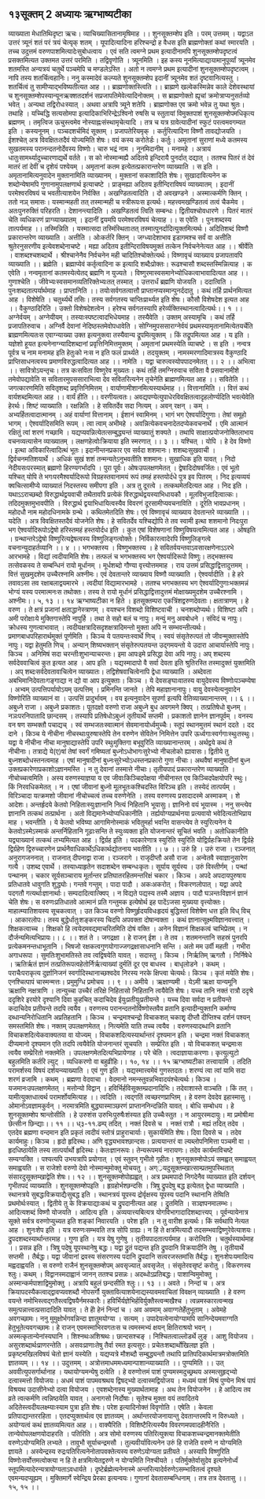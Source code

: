 ## १३सूक्तम् 2 अध्यायः ऋग्भाष्यटीका
व्याख्याता मेधातिथिदृष्टा ऋचः। व्याचिख्यासितानामृषिमाह ।। शुनसूक्तम्शेप इति । परम् उत्तमम् । यद्वाऽत उत्तरं त्र्यूनं शतं परं त्रयं चेत्यृक् शतम् । यूपादित्यादिना हरिश्चन्द्रो ह वैधस इति ब्राह्मणोक्तां कथां स्मारयति । तच्च उदुत्तमं वरुणपाशमित्यादेःसुबोधत्वाय । एवं सति त्वमग्ने प्रथम इत्यादीनामपि शुनसूक्तम्शेपदृष्टत्वं प्रसक्तमित्यत उक्तमत उत्तरं परमिति । तद्विवृणोति । त्र्यूनमिति । इह कस्य नूनमित्याद्यायामानुपूर्व्यां त्र्यूनमेव शतमस्ति अन्यत्रयं चतुर्थे पञ्चमेपि च मण्डलेऽस्ति । अतो न त्वमग्ने प्रथम इत्यादीनां शुनसूक्तम्शेपदृष्टत्वम् । नापि तस्य शतर्चित्वहानिः। ननु कस्मादेवं कल्प्यते शुनसूक्तम्शेप इदानीं त्र्यूनमेव शतं दृष्टवानित्यस्तु । शतर्चित्वं तु सामीप्याद्भविष्यतीत्यत आह ।। ब्राह्मणोक्तस्त्विति ।। ब्राह्मणे खल्वेकस्मिन्नेव काले देशेवस्थायां च शुनसूक्तम्शेपस्यान्यूनऋक्शतदर्शनं सप्रजापतिमेवेत्यादिनोक्तम् । स ब्राह्मणोक्तो ह्यृचां क्रमोत्राप्यनुसर्तव्यो भवेत् । अन्यथा तद्विरोधःस्यात् । अथवा अत्रापि त्र्यूने शतेपि । ब्राह्मणोक्त एव क्रमो भवेन्न तु यथा श्रुतः। तथाहि । यच्चिद्धि सत्यसोमपा इत्यादिकाभिरिन्द्रेऽश्विनो रुषसि च स्तुतायां विमुक्तपाशं शुनसूक्तम्शेपमधिकृत्य ब्रह्मणम् । तमृत्विज ऊचुस्त्वमेव नोस्याह्नःसंस्थामृचेत्यादि । तत्र च यत्र ग्रावेत्यादीनां स्फुटं परत्वमवगम्यत इति । कस्यनूनम् । पञ्चदशर्चमिदं सूक्तम् । प्रजापतेरियमृक् । कर्तुरित्यादिना विष्णौ तावद्योजयति । ईशश्चेत् अत्र विवक्षितःतदैवं योज्यमिति शेषः। वयं कस्य करोतेर्डः। कर्तुः। अमृतानां सुराणां मध्ये कतमस्य सुखतमस्य परानन्दतनोर्देवस्य विष्णोः। चारु भद्रं नाम । नूनमिदानीम् । मनामहे । अत्रायं धातुःसामर्थ्यादुच्चारणाद्यर्थे वर्तते । स को नोस्मान्मह्यै अदितये इन्दिरायै पुनर्दात् दद्यात् । ततश्च पितरं तं देवं मातरं तां देवीं च दृशेयं पश्येयम् । अमृतानां कतम इत्येतत्प्रकारान्तरेण व्याख्याति । स इति । अमृतानामित्यनुवादेन मुक्तानामिति व्याख्यानम् । मुक्तानां सकाशादिति शेषः। सुखादावित्यनेन क शब्दोन्येषामपि गुणानामुपलक्षणार्थ इत्याचष्टे । प्राङ्मह्या अदितय इतीन्दिराविषयं व्याख्यातम् । इदानीं परमेश्वरविषयं च भवतीत्याशयेन निर्वक्ति । अखण्डितत्वादिति । दो अवखण्डने । अस्मात्कर्मणि क्तिन् । ततो नञ् समासः। यस्मान्महती तत् तस्मान्मही च स्त्रीरूपःस इत्यर्थः। महत्त्वमखण्डितत्वं तत्वं चैकमेव । अतःपुनरुक्तिं परिहरति । देशानन्त्यादिति । अखण्डितत्वं त्विति सम्बन्धः। द्वितीयश्चोवधारणे । पितरं मातरं चेति व्यधिकरणं प्राग्व्याख्यातम् । इदानीं द्वयमपि परमेश्वरविषयं चेत्याह ।। स एवेति । पुनःशब्दस्य तात्पर्यमाह ।। तस्मिन्निति । यस्मात्सदा तस्मिंस्थिताःतत् तस्मात्पुनर्दादित्युक्तमित्यर्थः। अदितिशब्दं विष्णौ प्रकारान्तरेण व्याख्याति । अत्तीति । ओःकर्तरि क्तिन् । जग्ध्यादेशाभाव इडागमश्च सर्वं वा अत्तीति श्रुतेरनुसरणीय इत्येवशब्देनाचष्टे । मह्या अदितय इतीन्दिराविषयमुक्तं तत्केन निर्वचनेनेत्यत आह ।। श्रीर्वेति । वाशब्दश्चशब्दार्थे । श्रीश्चानेनैव निर्वचनेन मही चादितिश्चोक्तेत्यर्थः। विष्णावृचं व्याख्याय प्रजापतावपि व्याख्याति ।। ब्रह्मेति । ब्रह्माप्येवं कर्तृत्वादिना क इत्यादि शब्दैःप्रोक्तः। रूढश्चासौ शब्दस्तस्मिन्नित्याह । क एवेति । नन्वमृतानां कतमस्येत्येतद् ब्रह्मणि न युज्यते । विष्णुरमास्वसमानेभ्योधिकत्वाभावादित्यत आह ।। गुणाश्चेति । जीवेभ्यःस्वसमानव्यतिरिक्तेभ्यःतत् तस्मात् । उत्तरार्धं ब्रह्मणि योजयति । ददात्विति । पुनःशब्दतात्पर्यार्थमाह । प्राप्तानिति ।। तयोःसर्वगतत्वात्तौ प्राप्तानप्यस्मान्पुनर्ददातु । कथं तर्हि प्रार्थनमित्यत आह । विशेषेति । चतुर्थ्यर्थे तसिः। तस्य सर्वगतस्य चाप्तिःप्रार्थ्यत इति शेषः। कौसौ विशेषदेश इत्यत आह ।। वैकुण्ठादिरिति । उक्तो विशेषदेशत्वेन । हरेश्च सर्वगतस्यापि हरेर्व्यक्तिस्थानत्वादित्यर्थः।। १ ।।
अग्नेर्वयम् । अग्नेयीयम् । तस्याःस्पष्टत्वादभिधेयमाह । तस्यैवेति । उक्तम् अस्यामृचि । कथं तर्हि प्रजापतिरुवाच । अग्निर्वै देवानां नेदिष्ठस्तमेवोपधावेति । सोग्निमुपससाराग्नेर्वयं प्रथमस्यामृतानामित्येतयर्चेति ब्राह्मणमित्यतःस एवाग्न्याख्या उक्त इत्यनुक्त्वा तस्यैवान्य द्रूपमित्युक्तम् । किं तद्रूपमित्यत आह । य इति । यज्ञेशो हूयत इत्यनेनाग्न्यादिशब्दानां प्रवृत्तिनिमित्तमुक्तम् । अमृतानां प्रथमस्येति व्याचष्टे । स इति । नन्वत्र पूर्वत्र च नाम मनामह इति हेतुःको नःस न इति फलं प्रार्थ्यते । तदयुक्तम् । नामस्मरणादिमात्रस्य वैकुण्ठादि प्राप्तिसाधनत्वस्य प्रमाणविरुद्धत्वादित्यत आह ।। नामेति । यद्वा चारुत्वस्योपपादनमेतत् ।। २ ।।
अभित्वा ।। सावित्रोऽयन्तृचः। तत्र कःसविता विष्णुरेव मुख्यतः। कथं तर्हि तमग्निरुवाच सविता वै प्रसवानामीशे तमेवोपद्यावेति स सवितारमुपससाराभित्वा देव सवितरित्यनेन तृचेनेति ब्राह्मणमित्यत आह ।। सवितेति ।। जगत्कारणमिति सवितृशब्द प्रवृत्तिनिमित्तम् । वार्याणामीशानमित्यस्यार्थमाह ।। वित्तानामिति ।। वित्तं कथं वार्यशब्दमित्यत आह ।। वार्यं हीति ।। वरणीयत्वतः। अवद्यपण्येत्युपाधेरविवक्षितत्वादृहलोर्ण्यदिति भवत्येवेति हेरर्थः। शिष्टं व्याख्याति । रक्षन्निति । हे सवितर्देव सदा नित्यम् । अवन् रक्षन् । कम् । अभ्यर्हितत्वादात्मानम् । अहं वार्याणां वित्तानाम् । ईशानं स्वामिनम् । भागं भग ऐश्वर्यादिगुणाः। तेषां समूहो भागम् । ऐश्वर्यादिसमिति रूपम् । त्वा त्वाम् अभीमहे । अवन्नित्येकवचनादेतदप्येकवचनार्थे । एमि आत्मानं रक्षितुं त्वां शरणं गच्छामि । यद्यप्यवन्नित्येतत्सम्बुद्ध्यन्तं व्याख्यातुं शक्यते । तथापि साक्षात्प्रयोजनोक्तिलाभाय वचनव्यत्यासेन व्याख्यातम् । लक्षणहेत्वोःक्रियाया इति स्मरणात् ।। ३ ।।
यश्चित् । योपि । हे देव विष्णो । इत्था अविकारित्वादित्थं भूतः। इदानीन्तनप्रकार एव सर्वदा शशमानः। शशब्दःसुखवाची । द्विर्वचनमतिशयार्थे । अधिकं सुखं शशं तन्मन्यतेऽनुभवतीति शशमानः। सुखाधिक इति यावत् । निदो नेदीयसःपरस्मात् ब्रह्मणो हिरण्यगर्भादपि । पुरा पूर्वः। ओषःउपलक्षणमेतत् । द्वेषादिदोषवर्जितः। एवं भूतो यश्चित् योपि ते भगःपरमैश्वर्यादिरूपो विग्रहस्तवानामयं रूपं तमहं हस्तयोर्दधे पुत्र इव पितरम् । निद इत्यव्ययं क्वचित्सामीप्ये व्याख्यातं निदस्तस्य समीपगा इति । अत्र तु दूरत्वे । तत्कथमेतदित्यत आह । निद इति । यथाऽऽराच्छब्दो विरुद्धार्थद्वयवाची तथैतावपि प्रत्येकं विरुद्धार्थद्वयस्याभिधायकौ । मूलविभुजादित्वात्कः। तदिदमुक्तमुभावपीति । विरुद्धार्थ द्वयाभिधायित्वस्यैव विवरणं दूरसामीप्यवचनाविति । दूरेति भावप्रधानम् । महोदधौ नाम महोदधिनामके ग्रन्थे । कथितमेतदिति शेषः। एवं विष्णावृचं व्याख्याय देवतान्तरे व्याख्याति ।। यदेति । अत्र विवक्षितस्तदैवं योजनेति शेषः। हे सवितर्देव यश्चिद्योपि ते तव स्वामी इत्था शशमानो निदःपुरा भग ऐश्वर्यादिरूपोऽद्वेषो हरिस्तमहं हस्तयोर्दध इति । कुत एषां विशेषणानां विष्णुविषयत्वमित्यत आह । ओषइति । ग्रन्थान्तरेऽद्वेषो विष्णुरित्यद्वेषत्वस्य विष्णुलिङ्गत्वोक्तेः। निर्विकारत्वादेरपि विष्णुलिङ्गत्वे वचनान्युदाहर्तव्यानि ।। ४ ।।
भगभक्तस्य । विष्णुभक्तस्य । हे सवितर्वयन्तवाऽवसारक्षणेनाऽऽरभे आरभामहे । विद्यां त्वदीयामिति शेषः। तत्फलं च भगभक्तस्य भग ऐश्वर्यादिरूपो विष्णुः। तद्भक्तस्य तत्सेवकस्य ते सम्बन्धिनं रायो मूर्धानम् । मूर्धशब्दो गौण्या वृत्त्योत्तममाह । राय उत्तमं प्रसिद्धाद्वित्तादुत्तमम् । वित्तं सुखमुदशेम उच्चैरश्नामि अश्नीमः। एवं देवतान्तरे व्याख्याय विष्णौ व्याख्याति । ऐश्वर्यादीति । हे हरे तवावऽसा तव रक्षाबलाद्वयमारभे । त्वदीयां विद्यामारभामहे । ततश्च भगभक्तस्य भग ऐश्वर्यादिगुणाःभक्तमन्नं भोग्यं यस्य परमात्मनःस तथोक्तः। तस्य ते रायो मूर्धानं प्रसिद्धाद्वित्तादुत्तमं मोक्षाख्यमुदशेम उच्चैरश्नामि । अश्नीमः।। ५, १३ ।।
१४
ऋग्भाष्यटीका
न हिते । इतसूक्तम्परा एकत्रिंशद्वरुणदेवताः। क्षतात्राणम् । हे वरुण । ते क्षत्रं प्रजानां क्षताद्धानेस्त्राणम् । वयश्चन विशब्दो विशिष्टवाची । चनशब्दोप्यर्थः। विशिष्टा अपि । अमी परोक्षाःये मुक्तिगास्तेपि नापुर्हि । तथा ते सहो बलं च नापुः। मन्युं मनु अवबोधने । संविदं च नापुः। क्रोधस्य गुणत्वाभावात् । त्वदीयक्षत्रादिसदृशक्षत्रादिमन्तो मुक्ता अपि न सम्भवन्तीत्यर्थः। प्रमाणबाधपरिहारार्थमुक्तं पूर्णमिति । किञ्च ये पतयन्तःस्वार्थे णिच् । स्वयं संसृतेरुत्पतं तो जीवन्मुक्तास्तेपि नापुः। यद्वा हेतुमति णिच् । अन्यान् शिष्यभक्तान् संसृतेरुत्पतयन्त उद्गमयन्तो ये उदारा आचार्यास्तेपि नापुः। किञ्च । अनिमिषं सदा चरन्तीःशुभान्याचरन्तः। इमा आपःइमे प्रसिद्धा देवा अपि नापुः। अप् शब्दस्य सर्वदेववाचित्वं कुत इत्यत आह । आप इति । यद्यस्मादापो वै सर्वा देवता इति श्रुतिरस्ति तस्मादुक्तं युक्तमिति । अप् शब्दःसर्वदेवतावाचित्वेन व्याख्यातः। तद्विशेषवाचित्वेनापि द्वेधा व्याख्याति । अब्देवता अबभिमानिदेवताःगङ्गाद्या न द्यो वा आप इत्युक्ताः। किञ्च । ये देवसङ्घाःवातस्य वायुदेवस्य विष्णोःपञ्चम्येषा । अभ्वम् उत्पत्तिपर्यायोऽयम् उत्पत्तिम् । प्रमिनन्ति जानते । तेपि महाज्ञानानापुः। वायु देवस्येत्यनुवादेन विष्णोरिति व्याख्यानं वा । उत्पत्तिं प्रादुर्भावम् । वय इत्यनुवादेन सुपर्णा इत्यपि वेतिव्याख्यानान्तरम् ।। ६ ।।
अबुध्ने राजा । अबुध्ने प्रकाशतः। पूतदक्षो वरुणो राजा अबुध्ने बुध अवगमने क्विप् । तत्प्रतिषेधो बुध्नम् । नञःपरनिपातादि छान्दसम् । तस्यापि प्रतिषेधोऽबुध्नं तृतीयार्थे सप्तमी । प्रकाशतो ज्ञानेन ज्ञानपूर्वम् । वनस्य वन षण सम्भक्तौ पचाद्यच् । स्वं सम्भजतःस्वात्मानं सेवमानायोर्ध्वमुच्चैः। स्तूपं स्थानमुत्तमं स्थानं ददते । दद दाने । किञ्च ये नीचीना नीचस्थाःपुरुषास्तेपि तेन वरुणेन सेवितेन निमित्तेन उपरि ऊर्ध्वगाःस्वर्गगाःस्थुःतस्थुः। यद्वा ये नीचीना नीचा मानुषाद्यास्तेपि उपरि स्थुःमुक्तिगा बभूवुरिति व्याख्यानान्तरम् । अर्थद्वये कथं ते नीचीनाः। तत्राद्ये ये(ए)षां तेषां स्वर्गं गमिष्यतां बुध्नोऽधोभागःसुरेभ्यो नीचलोको ह्यावासः। द्वितीये तु बुध्नशब्दोधस्तनत्वमाह । एषां मानुषादीनां बुध्नःसुरेभ्योऽधस्तनप्रकारो गुणा नीचाः। अथवैषां मानुषादीनां बुध्न उक्तप्रकारेणाप्रकाशोऽज्ञानमस्ति । न तु देवानां तस्मात्ते नीचाः। तृतीयपादं प्रकारान्तरेण व्याख्याति । नीचोच्चत्वमिति । अस्य वरुणस्याज्ञया य एव जीवाःकिञ्चिदपेक्षया नीचीनास्त एव किञ्चिदपेक्षयोपरि स्थुः। किं निरवधिकमेतत् । न । एषां जीवानां बुध्नो मूलभूतःकश्चिदस्ति विरिञ्च इति । तस्येदं तात्पर्यम् । विरिञ्चादा यत्क्रमशो जीवानां नीचोच्चत्वं तच्च वरुणेनेति । तस्य वरुणस्य प्रसादादस्मे अस्माकम् । शे आदेशः। अन्तर्हृदये केतवो निहिताःस्युःज्ञानानि नित्यं निहितानि भूयासुः। ज्ञानिनो वयं भूयास्म । ननु सन्त्येव ज्ञानानि तत्कथं तत्प्रार्थना । अतो विद्यमानेभ्योप्यधिकानीति । तर्ह्ययोग्यप्रार्थनया प्रत्यवायो भवेदित्यतोभिप्राय माह । भवन्तीति । ये केतवो भविष्या आगामिनोस्माकं भवितुमर्हा भवन्ति वासन्त्येव ते स्युरित्यनेन ये केतवोऽस्मेऽस्माकं अन्तर्निहितानि गूढाःसन्ति ते स्युःव्यक्ता इति योजनान्तरं सूचितं भवति । अतोधिकानीति यद्व्याख्यानं तत्कथं लभ्यमित्यत आह । द्विर्ग्रह इति । पदकारेणात्र स्युरिति स्युरिति योद्विर्ग्रहःक्रियते तेन द्विर्ग्रहे द्विर्ग्रहेण द्विरुच्चारणेन प्रार्थनैवाधिकार्थेऽधिकार्थद्योतनाय भवतीति ।। ७ ।।
उरुं हि । उरुं राजा । रञ्जनात् अनुरागजननात् । राजनात् दीपनाद्वा राजा । रञ्जरागे । राजृदीप्तौ असौ राजा । अन्वेतवै स्वाज्ञानुसारेण गत्यै । उशब्द एवार्थे । तस्याध्याहृतेन सदाशब्देन सम्बन्धःकृतः। सूर्याय सूर्यस्य । उरुं विस्तीर्णम् । पन्थां पन्थानम् । चकार सूर्यसञ्चाराय मूर्तान्तर प्रतिघातरहितमन्तरिक्षं चकार । किञ्च । अपदे अपदायपुरुषाय प्रतिधातवे धावुगति शुद्ध्योः। गन्तवे गन्तुम् । पादा पादौ । अकःअकरोत् । विकरणलोपात् । यद्वा अपदे पदगतौ गत्यर्थाःज्ञानार्थाः। सम्पदादित्वात्क्विप् । न विद्यते पद्यस्य तस्मै अज्ञाय । पादौ घञन्तःविज्ञानं ज्ञानं चेति शेषः। स वरुणःप्रतिधातवे आत्मानं प्रति गन्तुमक इत्येषोर्थ इह पादेंऽजसा मुख्यया वृत्त्योक्तः। माहात्म्यातिशयस्य सूचकत्वात् । उत किञ्च वरुणो विष्णुर्हृदयविधःहृदयं बुद्धिस्तां विशेषेण धत्त इति विध् विच् । आकारलोपः। तस्य बुद्धेर्धातुःशङ्करस्य चिदपि अपवक्ता दोषान्वक्ता । कथं ज्ञानात्सूक्ष्मविज्ञानवत्त्वात् । शिक्षकत्वाच्च । शिक्षको हि त्वयेदमवद्यमाचरितमिति दोषं वक्ति । अनेन विज्ञानं शिक्षकत्वं चाभिप्रेतम् । न दौर्जन्यमित्यभिप्रायः।। ८ ।।
शतं ते । जगद्रक्षा । हे राजन् ईश । ते तव । शतमनन्तानि सहस्रं पुनरपि प्रत्येकमनन्तधाभूतानि । भिषजो रक्षकत्वगुणयोगाज्जगद्रक्षासाधनानि सन्ति । अतो मम उर्वी महती । गभीरा अगाधरूपा । सुमतिःशुभामतिस्ते तव त्वद्विषयेति यावत् । सदास्तु । किञ्च । निर्ऋतिम् ऋगतौ । निर्निषेधे । ऋतिर्ऋतं ज्ञानं तत्प्रतिरूपत्वहेतोर्निर्ऋत्याख्यां दुर्मतिं दूर एव बाधस्व । बाधृलोडने । कथम् । पराचैःपराकृत्य दुर्ज्ञानिजनं स्वर्गादिस्थानाच्छश्वदेव निरस्य नरके क्षिप्त्वा चेत्यर्थः। किञ्च । कृतं मयेति शेषः। एनश्चित्पापं चास्मन्मत्तः। प्रमुमुग्धि प्रमोचय ।। ९ ।।
अमीये । ऋक्षाण्यमी । येऽमी ऋक्षा यान्यमूनि ऋक्षाणि नक्षत्राणि । तान्युच्चा उच्चैरं तरिक्षे निहितासो निहितानि त्वयैवेति शेषः। यच्च तानि नक्तं रात्रौ ददृश्रे ददृशिरे इरयोरे दृश्यानि दिवा कुहचित् कदाचिदेव ईयुःप्रतीयुःप्रतीयन्ते । यच्च दिवा सर्वदा न प्रतीयन्ते कदाचिदेव प्रतीयन्ते तदपि त्वयैव । वरुणस्य परानन्दतनोर्विष्णोस्तवैव व्रतानि इत्यादीन्युक्तानि कर्माण्य दब्धान्यनिरोधितानि अप्रतिहतानि । किञ्च । चन्द्रमाश्चन्द्रो विचाकशत् चकाशृृ दीप्तौ दीप्तिश्च दर्शनं पश्यन् समस्तमिति शेषः। नक्तम् उपलक्षणमेतत् । नित्यमेति याति तच्च त्वयैव । वरुणस्यादब्धानि व्रतानि विचाकशदित्येकवाक्यतया वा योज्यम् । विचाकशदित्यस्यार्थान्तरं दृश्यमान इति । चन्द्रमा नक्तं विचाकशत् दीप्यमानो दृश्यमान एति तदपि त्वयैवेति योजनान्तरं सूचयति । सम्प्रेरित इति । यो विचाकशत् चन्द्रमाःस त्वयैव सम्प्रेरितो नक्तमेति । उपलक्षणमेतदित्यभिप्रायेणाह । परे चेति । त्वदाज्ञायाःकरणाः। कृत्युल्युटो बहुलमिति कर्तरि ल्युट् । व्यधिकरणो वा बहुव्रीहिः।। १०, १४ ।।
१५
ऋग्भाष्यटीका
तत्त्वायामि । तदिति परामर्शस्य विषयं दर्शयन्व्याख्याति । एवं गुण इति । यद्यस्मात्त्वमेवं गुणस्तदतः। शरण्यं त्वा त्वां यामि सदा शरणं व्रजामि । कथम् । ब्रह्मणा वेदवाचा । वेदमानो नमन्स्तुवन्नभिवादयंश्चेत्यर्थः। किञ्च । यजमानःउपलक्षणमेतत् । मत्तोन्यो विद्वान् । हविर्भिर्हविसूक्तम्प्रदानादिभिः। तदेवाशास्ते वाञ्चति । किं तत् । यामीत्युक्तधात्वर्थ परामर्शोयमित्याह ।। त्वदिति । त्वद्गतिं त्वच्छरणप्राप्तिम् । हे वरुण देवदेव इहास्मासु । ओमानोऽवज्ञामकुर्वन् । नरमात्रमिति बुद्ध्यास्माञ्छरणं प्राप्ताननिन्दन्निति यावत् । बोधि सम्बोधय । हे शुनसूक्तम्शेप श्रान्तोसीति । हे उरुशंस उरुभिःपुरुषैःशंस्यत इति उच्चैःस्तुत । न आयुरस्मदायुः। मा प्रमोषीःमा छेत्सीःन छिन्द्याः।। ११ ।।
ध्३-११.ढम्प्
तदित् । नक्तं दिवसे च । नक्तं रात्रौ । मह्यं तदित् तदेव । एतदेव ब्रह्मणा वन्दमान इति प्रकृतं त्वदीयं स्तोत्रं प्राहुराचार्याः। सुकार्यमिति शेषः। दिवा दिवसे च । तदेव कार्यमाहुः। किञ्च । हृदो हृदिस्थः। अणि वृद्ध्यभावश्छान्दसः। प्रत्ययान्तरं वा ल्यब्लोपनिमित्ता पञ्चमी वा । हृदधिष्ठायेति तस्य तात्पर्यार्थो हृदिस्थः। केतःज्ञानरूपः। तेन्यरूपमयं नारायणः। तदेव कार्यमाविचष्टे सम्यग्वक्ति । पश्यत्यपि उभयत्रापि प्रयोगात् । एवं स्तुवन् गृभीतो गृहीतः। शुनसूक्तम्शेपोऽयं समह्वत् समाह्वयत् समाह्वयति । स राजेशो वरुणो देवो नोस्मान्मुमोक्तु मोचयतु । अग््रयदुसूक्तम्खात्साम्प्रतमुपस्थितात् संसारदुसूक्तम्खाद्वेति शेषः।। १२ ।।
शुनसूक्तम्शेपोह्यह्वत् । अत्र प्रथमपादो निगदेनैव व्याख्यात इति दर्शयन् गृभीतपदं व्याख्याति । शुनसूक्तम्शेपइति । हृग्रहोर्भश्छन्दसि । त्रिषु द्रुपदेषु बद्ध इत्येतत् द्वेधा व्याख्याति । स्थानत्रये सुबद्धःविक्रयाद्यैःसुबद्ध इति । स्थानत्रयं यूपस्य द्रोर्वृक्षस्य यूपस्य पदानि स्थानानि तेष्विति प्रथमोर्थःस्यात् । द्वितीये तु के विक्रयाद्याःकथं च द्रुपदानीत्यत आह । द्रुतमिति । सञ्ज्ञपनमालम्भः। आदित्यशब्दं विष्णौ योजयति । आदित्य इति । अव्ययात्त्यबित्यत्र योगविभागादादिशब्दात्त्यप् । पूर्वन्यायेनात्र सूक्ते सर्वत्र वरुणोप्युच्यत इति शङ्कां निवारयति । परेश इति । न तु वारीश इत्यर्थः। किं सर्वथापि नेत्यत आह । शुनःशेप इति । यत्र वरुणःसम्भवति तत्र सोपि ग्राह्यः। न हि ते क्षत्रमित्यादौ तदसम्भवाद्विष्णुरेवेत्याशयः। द्रुपदशब्दस्यार्थान्तरमाह । गुणा इति । यत्र येषु गुणेषु । तृतीयपादतात्पर्यमाह । करोत्विति । चतुर्थस्यार्थमाह ।। प्रसन्न इति । त्रिषु पदेषु यूपस्थानेषु बद्धः। यद्वा द्रुतं पद्यन्त इति द्रुपदानि विक्रयादीनि तेषु । तृतीयार्थे सप्तमी । तैर्बद्धः। यद्वा जीवानां द्रवस्य संसरणस्य पदानि द्रुपदानि सत्वरजस्तमांसि तैर्बद्धः। शुनःशेपःयमादित्य मह्वदाह्वयति । स वरुणो राजैनं शुनसूक्तम्शेपम् अवसृज्यात् अवसृजेत् । संसृतेरवसृष्टं करोतु । विकरणस्य श्लुः। कथम् । विद्वानस्मदाह्वानं जानन् ततश्च प्रसन्नः। अदब्धोऽप्रतिबद्धः। पाशान्विमुमोक्तु । अस्मान्कर्मपाशाद्विमुमोक्तु । अत्रापि बहुलं छन्दसीति श्लुः।। १३ ।।
अवते । निन्दां च । अत्र क्रियापदस्यैकत्वाद्द्वावप्यवशब्दौ नोपसर्गौ युक्तावित्याशयेनाद्यस्यावमवाचितां विवक्षन् व्याख्याति । हे वरुण वयन्ते नमोभिस्त्वद्गतैस्त्वद्विषयैर्नमस्कारैः। हविर्भिर्यज्ञेभिर्हविर्युक्तैस्त्वन्मखैश्च । त्वन्नमस्कारत्वन्मख समुत्पन्नात्त्वत्प्रसादादिति यावत् । ते हेो हेनं निन्दां च । अव अवमाम् अवाग्गतेर्हेतुभूताम् । अवेमहे अवगच्छामः। ननु मुमुक्षोर्भगवन्निन्दा ज्ञातुमयोग्या । सत्यम् । उपादेयत्वेनायोग्यामपि सानिन्देयमवाग्गति हेतुभूतेत्यवगच्छामः। हे राजन् एवमस्माभिरवगतःस च त्वमस्मभ्यं क्षयन् क्षितिराश्रयो भवन् । अस्मत्कृतान्येनांस्यघानि । शिश्नथःअशिश्रथः। छान्दसश्चङ् । निश्चितत्वाल्लोडर्थे लुङ् । आशु वियोजय । असुरशब्दार्थःप्राणरन्तेति । असवःप्राणाःतेषु तैर्वा रमत इत्यसुरः। प्रचेतःशब्दार्थोखिलज्ञ इति । प्रकृष्टमखिलविषयं चेतो ज्ञानं यस्येति । यद्यप्यत्रे मौशब्दौ सम्बुद्ध्यन्तौ तथापि प्रातिपदिकार्थमात्रमत्रोक्तमिति ज्ञातव्यम् ।। १४ ।।
उदुत्तमम् । अत्रोत्तमाधममध्यमान्पाशान्व्याख्याति ।। पुण्यमिति ।। उत् अववीत्युपसर्गार्थानाह । यथायोग्यमन्येषु दत्वेति । हे वरुणोत्तमं पाशं पुण्यमस्मदुच्छ्रथय अस्मत्सुहृद्भ्यो दत्वास्मत्तो वियोजयः। अधमं पाशं पापमवश्रथय द्विषद्भ्यो दत्वास्मद्वियोजय । मध्यमं पाशं मिश्रं पुण्येन मिश्रं पापं विश्रयथ उदासीनेभ्यो दत्वा वियोजय । एवशब्देनास्य मुख्यार्थतामाह । अथ तेन वियोजनेन । हे आदित्य तव व्रते त्वत्कर्मणि त्वन्निष्ठयेति यावत् । अनागसो निर्दोषाः। सृतेश्च मुक्ता वयं तवादितये अदितेस्त्वदीयलक्ष्म्याःस्याम पुत्रा इति शेषः। परेश इत्यादिनोक्तं विवृणोति । एषेति । केवला प्रतिपाद्यान्तररहिता । एतदप्युक्तार्थत्व एव ज्ञातव्यम् । अर्थान्तरयोजनायान्तु देवतान्तरमपि न विरुध्यते । अयोग्यत्वं कथं ज्ञातव्यमित्यत आह ।। वाक्यैरिति । विशिष्टैरित्यस्यैव विवरणमपवादहीनैरिति । तान्येवोपलक्षणयोदाहरति । पतिरिति । अत्र सोमो वरुणस्य पतिरित्युक्त्या विचाकशच्चन्द्रमानक्तमेतीति वरुणेऽयोग्यमिति लभ्यते । तावुभौ सूर्याचन्द्रमसौ । तुल्यवीर्यावित्यनेन उरुं हि राजेति वरुणे न योग्यमिति ज्ञायते । अस्येन्द्रस्य रुद्रःपतिरित्यनेनोतापवक्तेत्यस्य वरुणेऽयोग्यता प्रतीयते । अस्यापि विष्णुरिति विष्णोःसर्वोत्तमत्वोक्त्या न हि ते क्षत्रमित्येतद्वरुणे न योग्यमिति निश्चीयते । पतिर्मुक्तेर्वासुदेव इत्यनेनोर्ध्वं स्तूपमित्यादेरन्यत्रायोग्यताऽवधार्यते । दृष्टेर्ब्रह्मेत्यनेनास्मे अन्तरित्यादेर्वरुणेऽसम्भावितत्वं दृश्यते एवमन्यदप्यूह्यम् । मुक्तिमार्गे स्वेन्द्रिय प्रेरका इत्यन्वयः। गुणानां देवतासम्बन्धिनाम् । तत्र तत्र देवतासु ।। १५, १५ ।।
